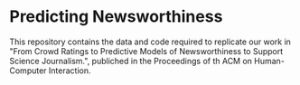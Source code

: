 # Predicting Newsworthiness

This repository contains the data and code required to replicate our work in "From Crowd Ratings to Predictive Models of Newsworthiness to Support Science Journalism.", publiched in the Proceedings of th ACM on Human-Computer Interaction.
